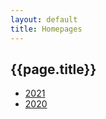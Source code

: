 ```yaml
---
layout: default
title: Homepages
---
```


## {{page.title}}

- [2021](/homepage/2021)
- [2020](/homepage/2020)
